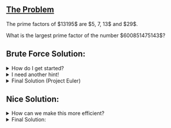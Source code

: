 ## [The Problem](https://projecteuler.net/problem=3)

<p>The prime factors of $13195$ are $5, 7, 13$ and $29$.</p>
<p>What is the largest prime factor of the number $600851475143$?</p>

## Brute Force Solution:
<details>
    <summary>
        How do I get started?
    </summary>
        Try going through all the possible factors least to greatest. Testing every single number less than 600851475143 would be too slow, so how do you make that faster?
</details>

<details>
    <summary>
        I need another hint!
    </summary>
       Let n = 600851475143. As you check each factor, divide n by that factor. Eventually you will reach 1. <br>
</details>

<details>
    <summary>
        Final Solution (Project Euler)
    </summary>
       <code>n = 600851475143
factor = 2
greatest_factor = 1
#
while n > 1:
    if n % factor == 0:
        while n % factor == 0:
            greatest_factor = factor
            n = n // factor
    factor += 1
#
print(greatest_factor)
</code><br><br>
    Runtime: 0.001 seconds <br>
    Runtime if n = 16777186 = 2 * 8388593(a prime number): 0.65 seconds <br>
</details>

## Nice Solution:
<details>
    <summary>
        How can we make this more efficient?
    </summary>
        There are two improvements to make. First, imagine if n = 2 * some_large_prime. Then, the program would check every factor until that large prime. To prevent that, realize you only have to check factors up until the square root of n. If n is composite, it will have a factor less than or equal to its square root. If n is prime, the program will quit early and save time. <br><br>
    Second, you only have to check odd factors and handle 2 as a separate case. Thi effectively cuts the runtime in half.
</details>

<details>
    <summary>
        Final Solution:
    </summary>
        <code>n = 600851475143
#
if n % 2 == 0:
    greatest_factor = 2
    while n % 2 == 0:
        n = n // 2
else:
    greatest_factor = 1
factor = 3
#
factor_cap = int(math.sqrt(n))
while n > 1 and factor <= factor_cap:
    if n % factor == 0:
        greatest_factor = factor
        while n % factor == 0:
            n = n // factor
        factor_cap = int(math.sqrt(n))
    factor = factor + 2
#
if n == 1:
    print(greatest_factor)
else:
    print(n)</code><br><br>
    Runtime: 0.001 seconds <br>
    Runtime if n = 16777186: 0.001 seconds <br><br>
    (AN: In first attempt, I used my primes under x generator, which can be found in the Tools folder. This had a slower runtime than the solution from Project Euler.)
</details>

